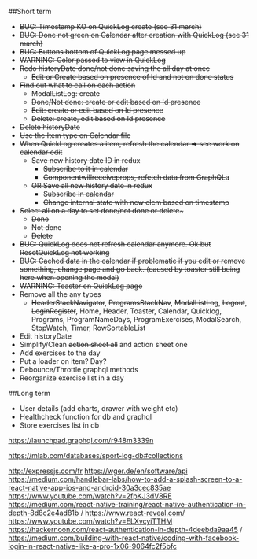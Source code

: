 
##Short term

- ~~BUG: Timestamp KO on QuickLog create (see 31 march)~~
- ~~BUG: Done not green on Calendar after creation with QuickLog (see 31 march)~~
- ~~BUG: Buttons bottom of QuickLog page messed up~~
- ~~WARNING: Color passed to view in QuickLog~~
- ~~Redo historyDate done/not done saving the all day at once~~
    - ~~Edit or Create based on presence of Id and not on done status~~
- ~~Find out what to call on each action~~
    - ~~ModalListLog: create~~
    - ~~Done/Not done: create or edit based on Id presence~~
    - ~~Edit: create or edit based on Id presence~~
    - ~~Delete: create, edit based on Id presence~~
- ~~Delete historyDate~~
- ~~Use the Item type on Calendar file~~
- ~~When QuickLog creates a item, refresh the calendar => see work on calendar edit~~
    - ~~Save new history date ID in redux~~
        - ~~Subscribe to it in calendar~~
        - ~~Componentwillreceiveprops, refetch data from GraphQL~~a
    - ~~OR Save all new history date in redux~~
        - ~~Subscribe in calendar~~
        - ~~Change internal state with new elem based on timestamp~~
- ~~Select all on a day to set done/not done or delete~~~
    - ~~Done~~
    - ~~Not done~~
    - ~~Delete~~  
- ~~BUG: QuickLog does not refresh calendar anymore. Ok but ResetQuickLog not working~~
- ~~BUG: Cached data in the calendar if problematic if you edit or remove something, change page and go back. (caused by toaster still being here when opening the modal)~~
- ~~WARNING: Toaster on QuickLog page~~
- Remove all the any types
    - ~~HeaderStackNavigator~~, ~~ProgramsStackNav~~, ~~ModalListLog~~, ~~Logout~~, ~~LoginRegister~~, Home, Header, Toaster, Calendar, Quicklog, Programs, ProgramNameDays, ProgramExercises, ModalSearch, StopWatch, Timer, RowSortableList
- Edit historyDate
- Simplify/Clean ~~action sheet all~~ and action sheet one
- Add exercises to the day
- Put a loader on item? Day?
- Debounce/Throttle graphql methods
- Reorganize exercise list in a day

##Long term

- User details (add charts, drawer with weight etc)
- Healthcheck function for db and graphql
- Store exercises list in db

https://launchpad.graphql.com/r948m3339n

https://mlab.com/databases/sport-log-db#collections

http://expressjs.com/fr
https://wger.de/en/software/api
https://medium.com/handlebar-labs/how-to-add-a-splash-screen-to-a-react-native-app-ios-and-android-30a3cec835ae
https://www.youtube.com/watch?v=2fpKJ3dV8RE
https://medium.com/react-native-training/react-native-authentication-in-depth-8d8c2e4ad81b / https://www.react-reveal.com/ https://www.youtube.com/watch?v=ELXvcyiTTHM https://hackernoon.com/react-authentication-in-depth-4deebda9aa45 / https://medium.com/building-with-react-native/coding-with-facebook-login-in-react-native-like-a-pro-1x06-9064fc2f5bfc